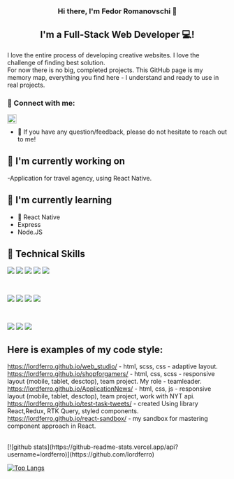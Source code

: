 
<h3 align="center">
Hi there, I'm Fedor Romanovschi 👋
</h3>

<h2 align="center">
I'm a Full-Stack Web Developer 💻!
</h2> 

I love the entire process of developing creative websites. I love the challenge of finding best solution. </br>
For now there is no big, completed projects. This GitHub page is my memory map, everything you find here - I understand and ready to use in real projects.

### 🤝 Connect with me:

<a href="https://www.linkedin.com/in/fedor-romanovschi/"><img align="left" src="https://raw.githubusercontent.com/yushi1007/yushi1007/main/images/linkedin.svg" alt="Fedor Romanovschi | LinkedIn" width="21px"/></a>
</br>
- 💬 If you have any question/feedback, please do not hesitate to reach out to me!

## 🔭 I'm currently working on

-Application for travel agency, using React Native.

## 🌱 I'm currently learning

- 📱 React Native
- Express
- Node.JS  

## 💼 Technical Skills

![](https://img.shields.io/badge/Code-React-informational?style=flat&logo=react&color=61DAFB)
![](https://img.shields.io/badge/Code-Redux-informational?style=flat&logo=Redux&color=764ABC)
![](https://img.shields.io/badge/Code-JavaScript-informational?style=flat&logo=JavaScript&color=F7DF1E)
![](https://img.shields.io/badge/Code-HTML5-informational?style=flat&logo=HTML5&color=E34F26)
![](https://img.shields.io/badge/code-TypeScript-%233178C6?style=flat&logo=typescript)

</br>

![](https://img.shields.io/badge/Style-Bootstrap-informational?style=flat&logo=Bootstrap&color=7952B3)
![](https://img.shields.io/badge/Style-CSS3-informational?style=flat&logo=CSS3&color=1572B6)
![](https://img.shields.io/badge/Style-styled--components-informational?style=flat&logo=styled-components&color=DB7093)
![](https://img.shields.io/badge/Style-NativeBase-brightgreen)


</br>

![](https://img.shields.io/badge/Tools-Figma-informational?style=flat&logo=Figma&color=F24E1E)
![](https://img.shields.io/badge/Tools-NPM-informational?style=flat&logo=NPM&color=CB3837)
![](https://img.shields.io/badge/Tools-GitHub-informational?style=flat&logo=GitHub&color=181717)
</br>
## Here is examples of my code style:

https://lordferro.github.io/web_studio/ - html, scss, css - adaptive layout. </br>
https://lordferro.github.io/shopforgamers/ - html, css, scss - responsive layout (mobile, tablet, desctop), team project. My role - teamleader. </br>
https://lordferro.github.io/ApplicationNews/ - html, css, js - responsive layout (mobile, tablet, desctop), team project, work with NYT api.</br>
https://lordferro.github.io/test-task-tweets/ - created Using library React,Redux, RTK Query, styled components.</br>
https://lordferro.github.io/react-sandbox/ - my sandbox for mastering component approach in React.</br>



</br>
[![github stats](https://github-readme-stats.vercel.app/api?username=lordferro)](https://github.com/lordferro)

[![Top Langs](https://github-readme-stats.vercel.app/api/top-langs/?username=lordferro&layout=compact)](https://github.com/lordferro)
